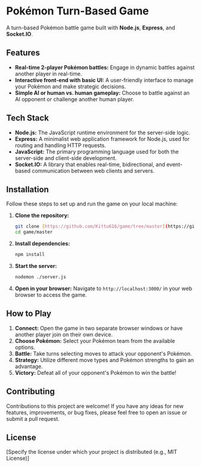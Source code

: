 # Pokémon Turn-Based Game

A turn-based Pokémon battle game built with **Node.js**, **Express**, and **Socket.IO**.

## Features

- **Real-time 2-player Pokémon battles:** Engage in dynamic battles against another player in real-time.
- **Interactive front-end with basic UI:** A user-friendly interface to manage your Pokémon and make strategic decisions.
- **Simple AI or human vs. human gameplay:** Choose to battle against an AI opponent or challenge another human player.

## Tech Stack

- **Node.js:** The JavaScript runtime environment for the server-side logic.
- **Express:** A minimalist web application framework for Node.js, used for routing and handling HTTP requests.
- **JavaScript:** The primary programming language used for both the server-side and client-side development.
- **Socket.IO:** A library that enables real-time, bidirectional, and event-based communication between web clients and servers.

## Installation

Follow these steps to set up and run the game on your local machine:

1.  **Clone the repository:**
    ```bash
    git clone [https://github.com/Kittu616/game/tree/master](https://github.com/Kittu616/game/tree/master)
    cd game/master
    ```

2.  **Install dependencies:**
    ```bash
    npm install
    ```

3.  **Start the server:**
    ```bash
    nodemon ./server.js
    ```

4.  **Open in your browser:**
    Navigate to `http://localhost:3000/` in your web browser to access the game.

## How to Play

1.  **Connect:** Open the game in two separate browser windows or have another player join on their own device.
2.  **Choose Pokémon:** Select your Pokémon team from the available options.
3.  **Battle:** Take turns selecting moves to attack your opponent's Pokémon.
4.  **Strategy:** Utilize different move types and Pokémon strengths to gain an advantage.
5.  **Victory:** Defeat all of your opponent's Pokémon to win the battle!

## Contributing

Contributions to this project are welcome! If you have any ideas for new features, improvements, or bug fixes, please feel free to open an issue or submit a pull request.

## License

[Specify the license under which your project is distributed (e.g., MIT License)]
